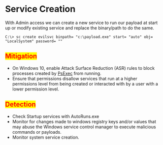 # Service Creation

With Admin access we can create a new service to run our payload at start up or modify existing service and replace the binary/path to do the same.

```
C:\> sc create evilsvc binpath= "c:\payload.exe" start= "auto" obj= "LocalSystem" password= ""
```

## <mark style="color:red;">Mitigation</mark>

* On Windows 10, enable Attack Surface Reduction (ASR) rules to block processes created by [PsExec](https://attack.mitre.org/software/S0029) from running.
* Ensure that permissions disallow services that run at a higher permissions level from being created or interacted with by a user with a lower permission level.

## <mark style="color:red;">Detection</mark>

* Check Startup services with AutoRuns.exe
* Monitor for changes made to windows registry keys and/or values that may abuse the Windows service control manager to execute malicious commands or payloads.
* Monitor system service creation.
